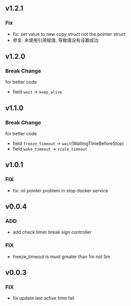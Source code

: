 ## v1.2.1

### Fix

- fix: set value to new copy struct not the pointer struct
- 修复: 未使用引用赋值, 导致值没有设置成功

## v1.2.0

### Break Change

for better code

- field `wait` -> `keep_alive`

## v1.1.0

### Break Change

for better code

- field `freeze_timeout` -> `wait`(WaitingTimeBeforeStop)
- field `wake_timeout` -> `scale_timeout`

## v1.0.1

### FIX

- fix: nil pointer problem in stop docker service

## v0.0.4

### ADD

- add check timer break sign controller

### FIX

- freeze_timeout is must greater than 1m not 5m

## v0.0.3

### FIX

- fix update last active time fail
